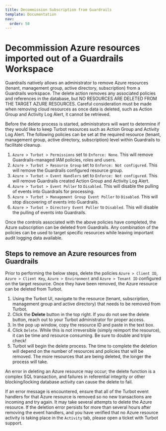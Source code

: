 ```yaml
---
title: Decommission Subscription from Guardrails
template: Documentation
nav:
  order: 50
---
```


# Decommission Azure resources imported out of a Guardrails Workspace

Guardrails natively allows an administrator to remove Azure resources (tenant, management group, active directory,
subscription) from a Guardrails workspace. The delete action removes any associated policies and references in the database, but NO
RESOURCES ARE DELETED FROM THE TARGET AZURE RESOURCES. Careful consideration must be made when removing cloud resources
as once data is deleted, such as Action Group and Activity Log Alert, it cannot be retrieved.

Before the delete process is started, administrators will want to determine if they would like to keep Turbot resources
such as Action Group and Activity Log Alert. The following policies can be set at the required resource (tenant,
management group, active directory, subscription) level within Guardrails to facilitate cleanup.

1. `Azure > Turbot > Permissions` set to `Enforce: None`. This will remove Guardrails-managed IAM policies, roles and users.
2. `Azure > Turbot > Resource Group` set to `Enforce: Not configured`. This will remove the Guardrails configured resource
   group.
3. `Azure > Turbot > Event Handlers` set to `Enforce: Not configured`. This will remove Guardrails created Action Group and
   Activity Log Alert.
4. `Azure > Turbot > Event Poller` to `Disabled`. This will disable the pulling of events into Guardrails for processing.
5. `Azure > Turbot > Management Group Event Poller` to `Disabled`. This will stop discovering of events into Guardrails.
6. `Azure > Turbot > Directory Event Poller` to `Disabled`. This will disable the pulling of events into Guardrails.

Once the controls associated with the above policies have completed, the Azure subscription can be deleted from Guardrails. Any
combination of the policies can be used to target specific resources while leaving important audit logging data
available.

## Steps to remove an Azure resources from Guardrails

Prior to performing the below steps, delete the
policies `Azure > Client ID`, `Azure > Client Key`, `Azure > Environment` and `Azure > Tenant ID` configured on the
target resource. Once they have been removed, the Azure resource can be deleted from Turbot.

1. Using the Turbot UI, navigate to the resource (tenant, subscription, management group and active directory) that
   needs to be removed from Turbot.
2. Click the **Delete** button in the top right. If you do not see the delete button, reach out to your Turbot
   administrator for proper access.
4. In the pop up window, copy the resource ID and paste in the text box.
5. Click `Delete`. While this is not irreversible (simply reimport the resource), it can be time and resource consuming.
   Be sure to double and triple check!
6. Turbot will begin the delete process. The time to complete the deletion will depend on the number of resources and
   policies that will be removed. The more resources that are being deleted, the longer the process will take.

An error in deleting an Azure resource may occur; the delete function is a complex SQL transaction, and failures in
referential integrity or other blocking/locking database activity can cause the delete to fail.

If an error message is encountered, ensure that all of the Turbot event handlers for that Azure resource is removed so
no new transactions are incoming and try again. It may take several attempts to delete the Azure resource. If the
deletion error persists for more than several hours after removing the event handlers, and you have verified that no
Azure resource activity is taking place in the `Activity` tab, please open a ticket with Turbot support.